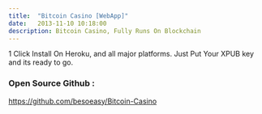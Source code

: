 ```yaml
---
title:  "Bitcoin Casino [WebApp]"
date:   2013-11-10 10:18:00
description: Bitcoin Casino, Fully Runs On Blockchain
---
```




1 Click Install On Heroku, and all major platforms. Just Put Your XPUB key and its ready to go. 


### Open Source Github : 
https://github.com/besoeasy/Bitcoin-Casino


